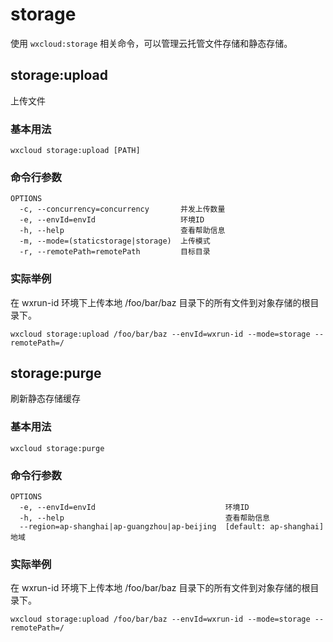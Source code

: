 # storage

使用 `wxcloud:storage` 相关命令，可以管理云托管文件存储和静态存储。

## storage:upload

上传文件

### 基本用法
```bash:no-line-numbers
wxcloud storage:upload [PATH]
```

### 命令行参数

```bash:no-line-numbers
OPTIONS
  -c, --concurrency=concurrency       并发上传数量
  -e, --envId=envId                   环境ID
  -h, --help                          查看帮助信息
  -m, --mode=(staticstorage|storage)  上传模式
  -r, --remotePath=remotePath         目标目录

```

### 实际举例

在 wxrun-id 环境下上传本地 /foo/bar/baz 目录下的所有文件到对象存储的根目录下。

```bash:no-line-numbers
wxcloud storage:upload /foo/bar/baz --envId=wxrun-id --mode=storage --remotePath=/
```

## storage:purge

刷新静态存储缓存

### 基本用法
```bash:no-line-numbers
wxcloud storage:purge
```

### 命令行参数

```bash:no-line-numbers
OPTIONS
  -e, --envId=envId                             环境ID
  -h, --help                                    查看帮助信息
  --region=ap-shanghai|ap-guangzhou|ap-beijing  [default: ap-shanghai] 地域
```

### 实际举例

在 wxrun-id 环境下上传本地 /foo/bar/baz 目录下的所有文件到对象存储的根目录下。

```bash:no-line-numbers
wxcloud storage:upload /foo/bar/baz --envId=wxrun-id --mode=storage --remotePath=/
```